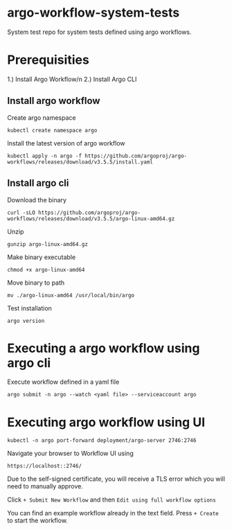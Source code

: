 # argo-workflow-system-tests
System test repo for system tests defined using  argo workflows.


# Prerequisities
1.) Install Argo Workflow/n
2.) Install Argo CLI


## Install argo workflow
Create argo namespace

`kubectl create namespace argo`

Install the latest version of argo workflow

`kubectl apply -n argo -f https://github.com/argoproj/argo-workflows/releases/download/v3.5.5/install.yaml`


## Install argo cli
Download the binary

`curl -sLO https://github.com/argoproj/argo-workflows/releases/download/v3.5.5/argo-linux-amd64.gz`

Unzip

`gunzip argo-linux-amd64.gz`

Make binary executable

`chmod +x argo-linux-amd64`

Move binary to path

`mv ./argo-linux-amd64 /usr/local/bin/argo`

Test installation

`argo version`



# Executing a argo workflow using argo cli

Execute workflow defined in a yaml file

`argo submit -n argo --watch <yaml file> --serviceaccount argo`


# Executing argo workflow using UI

`kubectl -n argo port-forward deployment/argo-server 2746:2746`

Navigate your browser to Workflow UI using 

`https://localhost::2746/`

Due to the self-signed certificate, you will receive a TLS error which you will need to manually approve.

Click `+ Submit New Workflow` and then `Edit using full workflow options`

You can find an example workflow already in the text field. Press `+ Create` to start the workflow.
